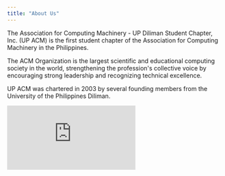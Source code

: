 ```yaml
---
title: "About Us"
---
```


The Association for Computing Machinery - UP Diliman Student Chapter, Inc. (UP ACM) is the first student chapter of the Association for Computing Machinery in the Philippines.

The ACM Organization is the largest scientific and educational computing society in the world, strengthening the profession's collective voice by encouraging strong leadership and recognizing technical excellence.

UP ACM was chartered in 2003 by several founding members from the University of the Philippines Diliman.

<iframe src="https://www.youtube-nocookie.com/embed/qc9F58uauhE" frameborder="0" allow="accelerometer; autoplay; clipboard-write; encrypted-media; gyroscope; picture-in-picture" allowfullscreen></iframe>
